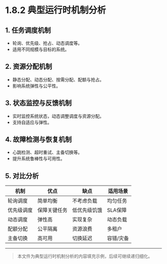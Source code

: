 # 1.8.2 典型运行时机制分析

## 1. 任务调度机制

- 轮询、优先级、抢占、动态调度等。
- 适用不同规模与目标的系统。

## 2. 资源分配机制

- 静态分配、动态分配、按需分配、配额与抢占。
- 影响系统弹性与公平性。

## 3. 状态监控与反馈机制

- 实时监控系统状态，动态调整调度与资源分配。
- 支持自适应与弹性。

## 4. 故障检测与恢复机制

- 心跳检测、超时重试、主备切换等。
- 提升系统鲁棒性与可用性。

## 5. 对比分析

| 机制         | 优点           | 缺点           | 适用场景         |
|--------------|----------------|----------------|------------------|
| 轮询调度     | 简单均衡       | 不考虑负载     | 均匀任务         |
| 优先级调度   | 保障关键任务   | 低优先级饥饿   | SLA保障          |
| 动态调度     | 弹性高         | 实现复杂       | 动态负载         |
| 配额分配     | 公平隔离       | 资源浪费       | 多租户           |
| 主备切换     | 高可用         | 切换延迟       | 容错/灾备        |

---
> 本文件为典型运行时机制分析的内容填充示例，后续可继续递归细化。
